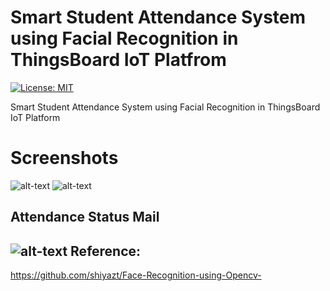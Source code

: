 # Smart Student Attendance System using Facial Recognition in ThingsBoard IoT Platfrom
[![License: MIT](https://img.shields.io/badge/License-MIT-yellow.svg)](https://opensource.org/licenses/MIT)

Smart Student Attendance System using Facial Recognition in ThingsBoard IoT Platform

Screenshots
===========
![alt-text](https://github.com/shiyazt/Smart_Student_Attendance_System_using_Facial_Recognition_in_ThingsBoard_IoT_Platfrom/blob/master/Screenshots/1.png)
![alt-text](https://github.com/shiyazt/Smart_Student_Attendance_System_using_Facial_Recognition_in_ThingsBoard_IoT_Platfrom/blob/master/Screenshots/2.png)

Attendance Status Mail
-----------------------
![alt-text](https://github.com/shiyazt/Smart_Student_Attendance_System_using_Facial_Recognition_in_ThingsBoard_IoT_Platfrom/blob/master/Screenshots/mail.png)
Reference:
----------
https://github.com/shiyazt/Face-Recognition-using-Opencv-
